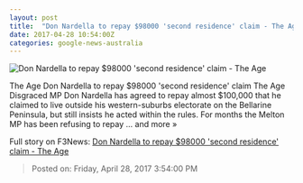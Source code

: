 ```yaml
---
layout: post
title:  "Don Nardella to repay $98000 'second residence' claim - The Age"
date: 2017-04-28 10:54:00Z
categories: google-news-australia
---
```


![Don Nardella to repay $98000 'second residence' claim - The Age](http://www.theage.com.au/content/dam/images/g/v/2/t/x/a/image.related.articleLeadwide.620x349.gvv5s4.png/1493376671886.jpg)

The Age Don Nardella to repay $98000 'second residence' claim The Age Disgraced MP Don Nardella has agreed to repay almost $100,000 that he claimed to live outside his western-suburbs electorate on the Bellarine Peninsula, but still insists he acted within the rules. For months the Melton MP has been refusing to repay ... and more »


Full story on F3News: [Don Nardella to repay $98000 'second residence' claim - The Age](http://www.f3nws.com/n/ZW2rdH)

> Posted on: Friday, April 28, 2017 3:54:00 PM

